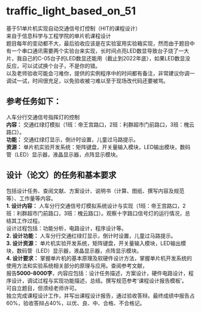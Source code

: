 # traffic_light_based_on_51
基于51单片机实现自动交通信号灯控制（HIT的课程设计）  
来自于信息科学与工程学院的单片机课程设计  
题目每年的变动都不大，最后验收应该是在实验室用实验箱实现，然而由于题目中有一个串口通讯需要两个实验台来实现，长时间点亮LED数显导致台子烧了一大片，我自己的C-05台子的LED数显还能用（截止到2022年底），如果LED数显没反应，可以试试换个台子，不是你的错。  
以及老师验收可能会刁难你，提供的实例程序中的时间都有备注，非常建议你调一调试一试，时间很充足，以免验收被刁难以至于现场改代码还要被骂。  
## 参考任务如下：  
人车分行交通信号指挥灯的控制  
 **内容：** 交通红绿灯模拟（1班：帝王宫路口，2班：利群超市门前路口，3班：槐云路口）。  
 **功能：** 交通红绿灯显示，倒计时设置，儿童过马路提示。  
 **资源：** 单片机实验开发系统：矩阵键盘，开关量输入模块，LED输出模块，数码管（LED）显示器，液晶显示器，点阵显示模块。  

## 设计（论文）的任务和基本要求
包括设计任务、查阅文献、方案设计、说明书（计算、图纸、撰写内容及规范等）、工作量等内容。  
**1. 设计内容：** 人车分行交通信号灯模拟系统设计与实现（1班：帝王宫路口，2班：利群超市门前路口，3班：槐云路口）。观察十字路口信号灯的运行情况，总结其工作过程。  
设计过程包括：功能分析，电路设计，程序设计等。  
**2. 设计功能：** 人车分行交通红绿灯显示，倒计时设置，儿童过马路提示。  
**3. 设计资源：** 单片机实验开发系统，矩阵键盘，开关量输入模块，LED输出模块，数码管（LED）显示器，液晶显示器，点阵显示模块。  
**4. 设计要求：** 掌握单片机的基本原理及软硬件设计方法，掌握单片机开发系统的使用方法和实验系统相关部分的原理与应用。查阅参考文献，  
报告**5000-8000字**，内容应包括：设计任务描述，方案设计，硬件电路设计，程序设计，调试过程与实现功能描述，总结。撰写规范参考‘课程设计报告模板’。  
可自立题目，但须经老师许可。  
独立完成课程设计工作，并写出课程设计报告，通过验收答辩。最终成绩中报告占60%，验收答辩占40%，以优、良、中、合格、不合格记。  
